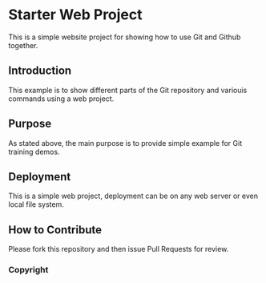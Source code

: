 # Starter Web Project

This is a simple website project for
showing how to use Git and Github together.

## Introduction

This example is to show different parts
of the Git repository and variouis commands
using a web project.

## Purpose

As stated above, the main purpose is to
provide simple example for Git training
demos.

## Deployment

This is a simple web project, deployment
can be on any web server or even local
file system.

## How to Contribute

Please fork this repository and then issue
Pull Requests for review.

### Copyright
